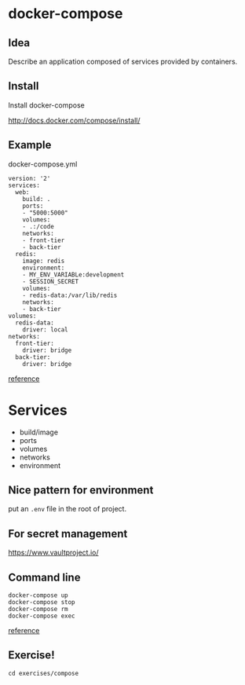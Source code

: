# docker-compose



## Idea

Describe an application composed of services provided by containers.



## Install

Install docker-compose

http://docs.docker.com/compose/install/



## Example

docker-compose.yml

```
version: '2'
services:
  web:
    build: .
    ports:
    - "5000:5000"
    volumes:
    - .:/code
    networks:
    - front-tier
    - back-tier
  redis:
    image: redis
    environment:
    - MY_ENV_VARIABLe:development
    - SESSION_SECRET
    volumes:
    - redis-data:/var/lib/redis
    networks:
    - back-tier
volumes:
  redis-data:
    driver: local
networks:
  front-tier:
    driver: bridge
  back-tier:
    driver: bridge
```

[reference](http://docs.docker.com/compose/yml/)


# Services

 - build/image
 - ports
 - volumes
 - networks
 - environment


## Nice pattern for environment

put an `.env` file in the root of project.


## For secret management

https://www.vaultproject.io/



## Command line

```
docker-compose up
docker-compose stop
docker-compose rm
docker-compose exec
```

[reference](http://docs.docker.com/compose/reference/overview/)



## Exercise!

```
cd exercises/compose
```
